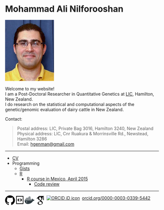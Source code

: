 # Mohammad Ali Nilforooshan

![MyImage](https://raw.githubusercontent.com/nilforooshan/nilforooshan.github.io/master/images/mohammad_nilforooshan.jpg)

Welcome to my website!  
I am a Post-Doctoral Researcher in Quantitative Genetics at <a href="http://www.lic.co.nz/" target="_blank">LIC</a>, Hamilton, New Zealand.  
I do research on the statistical and computational aspects of the genetic/genomic evaluation of dairy cattle in New Zealand.  

Contact:  
> Postal address: LIC, Private Bag 3016, Hamilton 3240, New Zealand  
> Physical address: LIC, Cnr Ruakura & Morrinsville Rd., Newstead, Hamilton 3286  
> Email: [hgenman@gmail.com](mailto:hgenman@gmail.com)

---

* [CV](https://nilforooshan.github.io/cv)  
* Programming  
  * [Gists](https://github.com/nilforooshan/Link-resources/blob/master/README.md)  
  * [R](https://nilforooshan.github.io/r)
    * [R course in Mexico, April 2015](https://nilforooshan.github.io/rmex)
      * [Code review](https://nilforooshan.github.io/rreview.html)

---

[![GitHub](https://raw.githubusercontent.com/nilforooshan/nilforooshan.github.io/master/images/githubicon.png  "GitHub")](https://github.com/nilforooshan) [![GitHubGist](https://raw.githubusercontent.com/nilforooshan/nilforooshan.github.io/master/images/githubgisticon.png "GitHubGist")](https://gist.github.com/nilforooshan) [![DockerHub](https://raw.githubusercontent.com/nilforooshan/nilforooshan.github.io/master/images/dockericon.png  "DockerHub")](https://hub.docker.com/u/nilforooshan) [![GoogleScholar](https://raw.githubusercontent.com/nilforooshan/nilforooshan.github.io/master/images/google-scholar-logo.png "GoogleScholar")](http://scholar.google.com/citations?hl=en&user=X7avTQgAAAAJ) <a href="https://orcid.org/0000-0003-0339-5442" target="orcid.widget" rel="noopener noreferrer" style="vertical-align:top;"><img src="https://orcid.org/sites/default/files/images/orcid_16x16.png" style="width:1em;margin-right:.5em;" alt="ORCID iD icon">orcid.org/0000-0003-0339-5442</a>
